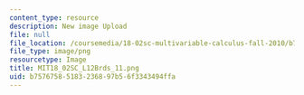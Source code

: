 ```yaml
---
content_type: resource
description: New image Upload
file: null
file_location: /coursemedia/18-02sc-multivariable-calculus-fall-2010/b75767585183236897b56f3343494ffa_MIT18_02SC_L12Brds_11.png
file_type: image/png
resourcetype: Image
title: MIT18_02SC_L12Brds_11.png
uid: b7576758-5183-2368-97b5-6f3343494ffa
---
```

